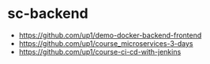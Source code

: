 # sc-backend

* https://github.com/up1/demo-docker-backend-frontend
* https://github.com/up1/course_microservices-3-days
* https://github.com/up1/course-ci-cd-with-jenkins
